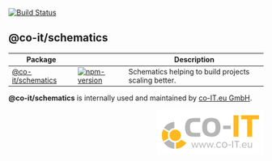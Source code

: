 [![Build Status](https://travis-ci.org/co-IT/schematics.svg?branch=master)](https://travis-ci.org/co-IT/schematics)

## @co-it/schematics

| Package             |                        | Description                                          |
| ------------------- | ---------------------- | ---------------------------------------------------- |
| [@co-it/schematics] | [![npm-version][1]][2] | Schematics helping to build projects scaling better. |

[1]: https://badge.fury.io/js/%40co-it%2Fschematics.svg
[2]: https://www.npmjs.com/package/@co-it/schematics

**@co-it/schematics** is internally used and maintained by [co-IT.eu GmbH](https://co-IT.eu).

<img align="right" alt="Orange co-IT.eu GmbH Logo" src="./assets/co-it.logo.png">

[@co-it/schematics]: ./packages/schematics
